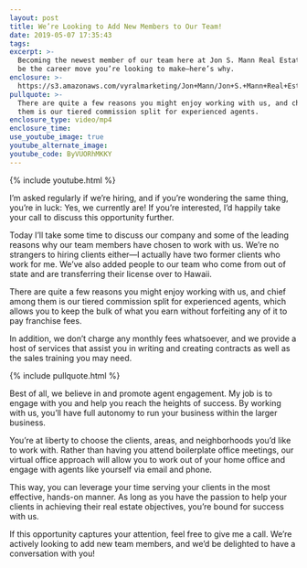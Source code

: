 ```yaml
---
layout: post
title: We’re Looking to Add New Members to Our Team!
date: 2019-05-07 17:35:43
tags:
excerpt: >-
  Becoming the newest member of our team here at Jon S. Mann Real Estate could
  be the career move you’re looking to make—here’s why.
enclosure: >-
  https://s3.amazonaws.com/vyralmarketing/Jon+Mann/Jon+S.+Mann+Real+Estate-+Were+Looking+to+Add+New+Members+to+Our+Team!.mp4
pullquote: >-
  There are quite a few reasons you might enjoy working with us, and chief among
  them is our tiered commission split for experienced agents.
enclosure_type: video/mp4
enclosure_time:
use_youtube_image: true
youtube_alternate_image:
youtube_code: ByVUORhMKKY
---
```


{% include youtube.html %}

I’m asked regularly if we’re hiring, and if you’re wondering the same thing, you’re in luck: Yes, we currently are\! If you’re interested, I’d happily take your call to discuss this opportunity further.&nbsp;

Today I’ll take some time to discuss our company and some of the leading reasons why our team members have chosen to work with us. We’re no strangers to hiring clients either—I actually have two former clients who work for me. We’ve also added people to our team who come from out of state and are transferring their license over to Hawaii.&nbsp;

There are quite a few reasons you might enjoy working with us, and chief among them is our tiered commission split for experienced agents, which allows you to keep the bulk of what you earn without forfeiting any of it to pay franchise fees.&nbsp;

In addition, we don’t charge any monthly fees whatsoever, and we provide a host of services that assist you in writing and creating contracts as well as the sales training you may need.&nbsp;

{% include pullquote.html %}

Best of all, we believe in and promote agent engagement. My job is to engage with you and help you reach the heights of success. By working with us, you’ll have full autonomy to run your business within the larger business.&nbsp;

You’re at liberty to choose the clients, areas, and neighborhoods you’d like to work with. Rather than having you attend boilerplate office meetings, our virtual office approach will allow you to work out of your home office and engage with agents like yourself via email and phone.&nbsp;

This way, you can leverage your time serving your clients in the most effective, hands-on manner. As long as you have the passion to help your clients in achieving their real estate objectives, you’re bound for success with us.&nbsp;

If this opportunity captures your attention, feel free to give me a call. We’re actively looking to add new team members, and we’d be delighted to have a conversation with you\!&nbsp;<br>&nbsp;